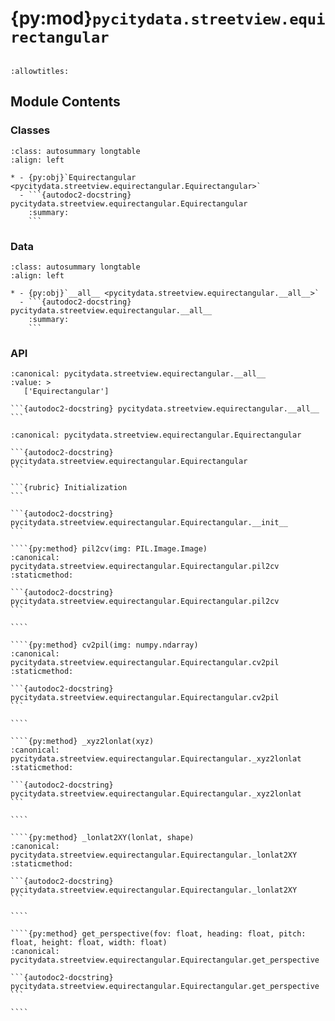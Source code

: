 # {py:mod}`pycitydata.streetview.equirectangular`

```{py:module} pycitydata.streetview.equirectangular
```

```{autodoc2-docstring} pycitydata.streetview.equirectangular
:allowtitles:
```

## Module Contents

### Classes

````{list-table}
:class: autosummary longtable
:align: left

* - {py:obj}`Equirectangular <pycitydata.streetview.equirectangular.Equirectangular>`
  - ```{autodoc2-docstring} pycitydata.streetview.equirectangular.Equirectangular
    :summary:
    ```
````

### Data

````{list-table}
:class: autosummary longtable
:align: left

* - {py:obj}`__all__ <pycitydata.streetview.equirectangular.__all__>`
  - ```{autodoc2-docstring} pycitydata.streetview.equirectangular.__all__
    :summary:
    ```
````

### API

````{py:data} __all__
:canonical: pycitydata.streetview.equirectangular.__all__
:value: >
   ['Equirectangular']

```{autodoc2-docstring} pycitydata.streetview.equirectangular.__all__
```

````

`````{py:class} Equirectangular(sv: typing.Union[pycitydata.streetview.baidu.BaiduStreetView, pycitydata.streetview.google.GoogleStreetView])
:canonical: pycitydata.streetview.equirectangular.Equirectangular

```{autodoc2-docstring} pycitydata.streetview.equirectangular.Equirectangular
```

```{rubric} Initialization
```

```{autodoc2-docstring} pycitydata.streetview.equirectangular.Equirectangular.__init__
```

````{py:method} pil2cv(img: PIL.Image.Image)
:canonical: pycitydata.streetview.equirectangular.Equirectangular.pil2cv
:staticmethod:

```{autodoc2-docstring} pycitydata.streetview.equirectangular.Equirectangular.pil2cv
```

````

````{py:method} cv2pil(img: numpy.ndarray)
:canonical: pycitydata.streetview.equirectangular.Equirectangular.cv2pil
:staticmethod:

```{autodoc2-docstring} pycitydata.streetview.equirectangular.Equirectangular.cv2pil
```

````

````{py:method} _xyz2lonlat(xyz)
:canonical: pycitydata.streetview.equirectangular.Equirectangular._xyz2lonlat
:staticmethod:

```{autodoc2-docstring} pycitydata.streetview.equirectangular.Equirectangular._xyz2lonlat
```

````

````{py:method} _lonlat2XY(lonlat, shape)
:canonical: pycitydata.streetview.equirectangular.Equirectangular._lonlat2XY
:staticmethod:

```{autodoc2-docstring} pycitydata.streetview.equirectangular.Equirectangular._lonlat2XY
```

````

````{py:method} get_perspective(fov: float, heading: float, pitch: float, height: float, width: float)
:canonical: pycitydata.streetview.equirectangular.Equirectangular.get_perspective

```{autodoc2-docstring} pycitydata.streetview.equirectangular.Equirectangular.get_perspective
```

````

`````
